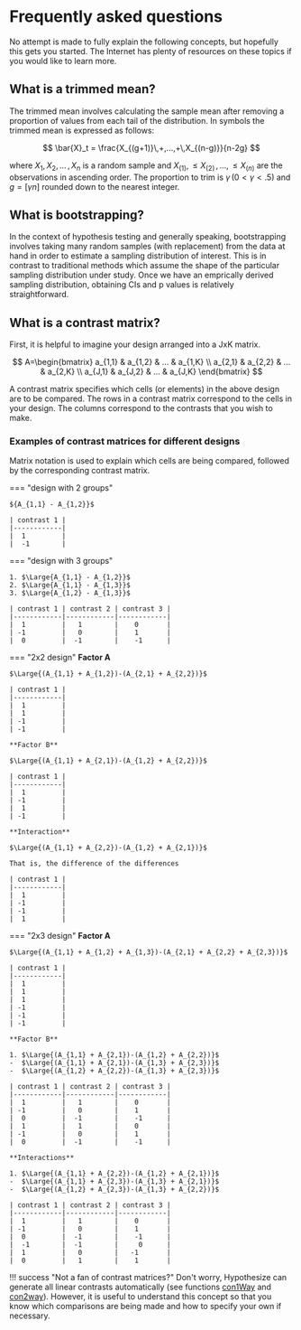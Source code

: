 # Frequently asked questions

No attempt is made to fully explain the following
concepts, but hopefully this gets
you started. The Internet has plenty of resources on these topics
if you would like to learn more.

## What is a trimmed mean?

The trimmed mean involves calculating the sample mean after
removing a proportion of values from each
tail of the distribution. In symbols the trimmed mean is expressed as
follows:

$$
\bar{X}_t = \frac{X_{(g+1)}\,+,...,+\,X_{(n-g)}}{n-2g}
$$

where $X_1, \,X_2,\,...\,,X_n$ is a random sample and
$X_{(1)}, \le X_{(2)}\,,...,\,\le X_{(n)}$ are the observations in
ascending order. The proportion to trim is $\gamma\,(0\lt \gamma \lt.5)$
and $g = [ \gamma n ]$ rounded down to the nearest integer.

## What is bootstrapping?

In the context of hypothesis testing and generally speaking,
bootstrapping involves taking many random samples (with replacement)
from the data at hand in order to estimate a sampling
distribution of interest. This is in contrast to traditional methods
which assume the shape of the particular sampling distribution under study.
Once we have an emprically derived sampling distribution,
obtaining CIs and p values is relatively straightforward.

## What is a contrast matrix?

First, it is helpful to imagine your
design arranged into a JxK matrix. 

$$
A=\begin{bmatrix} 
a_{1,1} & a_{1,2} & ... & a_{1,K} \\ 
a_{2,1} & a_{2,2} & ... & a_{2,K} \\
a_{J,1} & a_{J,2} & ... & a_{J,K}
\end{bmatrix}
$$

A contrast matrix specifies which cells (or elements) in the above
design are to be compared. The rows in a contrast matrix
correspond to the cells in your design. The columns correspond
to the contrasts that you wish to make.
    
### Examples of contrast matrices for different designs

Matrix notation is used to explain which cells are
being compared, followed by the corresponding 
contrast matrix.

=== "design with 2 groups"
    
    ${A_{1,1} - A_{1,2}}$
    
    | contrast 1 |
    |------------|
    |  1         |
    |  -1        |
    
=== "design with 3 groups"

    1. $\Large{A_{1,1} - A_{1,2}}$  
    2. $\Large{A_{1,1} - A_{1,3}}$  
    3. $\Large{A_{1,2} - A_{1,3}}$  

    | contrast 1 | contrast 2 | contrast 3 | 
    |------------|------------|------------|
    |  1         |   1        |    0       | 
    | -1         |   0        |    1       | 
    |  0         |  -1        |    -1      | 

=== "2x2 design"
    **Factor A**
    
    $\Large{(A_{1,1} + A_{1,2})-(A_{2,1} + A_{2,2})}$  
    
    | contrast 1 | 
    |------------|
    |  1         |  
    |  1         |  
    | -1         |  
    | -1         |  
    
    **Factor B**
    
    $\Large{(A_{1,1} + A_{2,1})-(A_{1,2} + A_{2,2})}$  
    
    | contrast 1 | 
    |------------|
    |  1         |  
    | -1         |  
    |  1         |  
    | -1         | 
    
    **Interaction**
    
    $\Large{(A_{1,1} + A_{2,2})-(A_{1,2} + A_{2,1})}$  
    
    That is, the difference of the differences

    | contrast 1 | 
    |------------|
    |  1         |  
    | -1         |  
    | -1         |  
    |  1         | 
    
=== "2x3 design"
    **Factor A**
    
    $\Large{(A_{1,1} + A_{1,2} + A_{1,3})-(A_{2,1} + A_{2,2} + A_{2,3})}$  
    
    | contrast 1 |   
    |------------|
    |  1         |  
    |  1         |  
    |  1         |  
    | -1         |  
    | -1         |  
    | -1         |  
        
    **Factor B**
    
    1. $\Large{(A_{1,1} + A_{2,1})-(A_{1,2} + A_{2,2})}$  
    -  $\Large{(A_{1,1} + A_{2,1})-(A_{1,3} + A_{2,3})}$   
    -  $\Large{(A_{1,2} + A_{2,2})-(A_{1,3} + A_{2,3})}$    
    
    | contrast 1 | contrast 2 | contrast 3 | 
    |------------|------------|------------|
    |  1         |   1        |    0       | 
    | -1         |   0        |    1       | 
    |  0         |  -1        |    -1      | 
    |  1         |   1        |    0       | 
    | -1         |   0        |    1       | 
    |  0         |  -1        |    -1      | 
    
    **Interactions**
    
    1. $\Large{(A_{1,1} + A_{2,2})-(A_{1,2} + A_{2,1})}$  
    -  $\Large{(A_{1,1} + A_{2,3})-(A_{1,3} + A_{2,1})}$   
    -  $\Large{(A_{1,2} + A_{2,3})-(A_{1,3} + A_{2,2})}$  
    
    | contrast 1 | contrast 2 | contrast 3 | 
    |------------|------------|------------|
    |  1         |   1        |    0       | 
    | -1         |   0        |    1       | 
    |  0         |  -1        |    -1      | 
    |  -1        |  -1        |     0      | 
    |  1         |   0        |   -1       | 
    |  0         |   1        |    1       | 
    
    
!!! success "Not a fan of contrast matrices?"
    Don't worry, Hypothesize can generate all linear
    contrasts automatically (see functions [con1Way]()
    and [con2way]()). However, it is useful to 
    understand this concept so that you know
    which comparisons are being made and 
    how to specify your own if necessary.
    
<br>